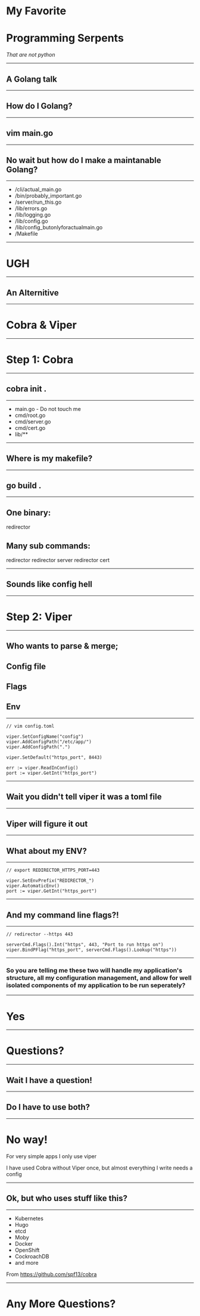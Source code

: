# My Favorite
# Programming Serpents
_That are not python_

---

## A Golang talk

---

## How do I Golang?

---

## vim main.go

---

## No wait but how do I make a maintanable Golang?

---

- /cli/actual_main.go
- /bin/probably_important.go
- /server/run_this.go
- /lib/errors.go
- /lib/logging.go
- /lib/config.go
- /lib/config_butonlyforactualmain.go
- /Makefile

---

# UGH

---

## An Alternitive

---

# Cobra & Viper

---

# Step 1: Cobra

---

## cobra init .

---

- main.go - Do not touch me
- cmd/root.go
- cmd/server.go
- cmd/cert.go
- lib/**

---

## Where is my makefile?

---

## go build .

---

## One binary:
redirector

## Many sub commands:
redirector
redirector server
redirector cert

---

## Sounds like config hell

---

# Step 2: Viper

---

## Who wants to parse & merge;
## Config file
## Flags
## Env

---

```golang
// vim config.toml

viper.SetConfigName("config")
viper.AddConfigPath("/etc/app/")
viper.AddConfigPath(".")

viper.SetDefault("https_port", 8443)

err := viper.ReadInConfig()
port := viper.GetInt("https_port")
```

---

## Wait you didn't tell viper it was a toml file

---

## Viper will figure it out

---

## What about my ENV?

---

```golang
// export REDIRECTOR_HTTPS_PORT=443

viper.SetEnvPrefix("REDIRECTOR_")
viper.AutomaticEnv()
port := viper.GetInt("https_port")
```

---

## And my command line flags?!

---

```golang
// redirector --https 443

serverCmd.Flags().Int("https", 443, "Port to run https on")
viper.BindPFlag("https_port", serverCmd.Flags().Lookup("https"))
```

---

### So you are telling me these two will handle my application's structure, all my configuration management, and allow for well isolated components of my application to be run seperately?

---

# Yes

---

# Questions?

---

## Wait I have a question!

---

## Do I have to use both?

---

# No way!
For very simple apps I only use viper

I have used Cobra without Viper once, but almost everything I write needs a config

---

## Ok, but who uses stuff like this?

---

- Kubernetes
- Hugo
- etcd
- Moby
- Docker
- OpenShift
- CockroachDB
- and more

From https://github.com/spf13/cobra

---

# Any More Questions?
